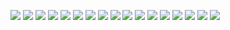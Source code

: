 ![](./capturas/w.png)
![](./capturas/e.png)
![](./capturas/r.png)
![](./capturas/t.png)
![](./capturas/y.png)
![](./capturas/u.png)
![](./capturas/i.png)
![](./capturas/o.png)
![](./capturas/p.png)
![](./capturas/a.png)
![](./capturas/s.png)
![](./capturas/d.png)
![](./capturas/f.png)
![](./capturas/g.png)
![](./capturas/h.png)
![](./capturas/j.png)
![](./capturas/k.png)

             
